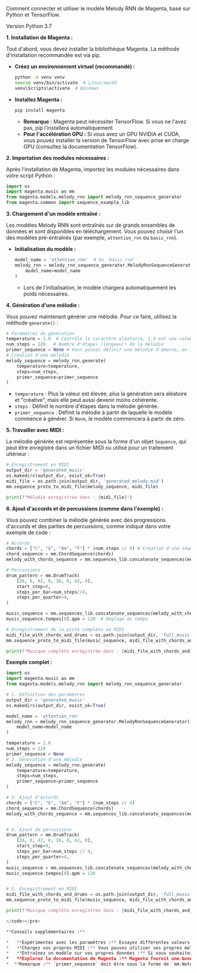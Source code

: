 Comment connecter et utiliser le modèle Melody RNN de Magenta, basé sur Python et TensorFlow.

Version Python 3.7

**1. Installation de Magenta :**

Tout d'abord, vous devez installer la bibliothèque Magenta. La méthode d'installation recommandée est via pip.

*   **Créez un environnement virtuel (recommandé) :**
    ```bash
    python -m venv venv
    source venv/bin/activate  # Linux/macOS
    venv\Scripts\activate  # Windows
    ```
*   **Installez Magenta :**
    ```bash
    pip install magenta
    ```
    *   **Remarque :** Magenta peut nécessiter TensorFlow. Si vous ne l'avez pas, pip l'installera automatiquement.
    *   **Pour l'accélération GPU :** Si vous avez un GPU NVIDIA et CUDA, vous pouvez installer la version de TensorFlow avec prise en charge GPU (consultez la documentation TensorFlow).

**2. Importation des modules nécessaires :**

Après l'installation de Magenta, importez les modules nécessaires dans votre script Python :
```python
import os
import magenta.music as mm
from magenta.models.melody_rnn import melody_rnn_sequence_generator
from magenta.common import sequence_example_lib
```

**3. Chargement d'un modèle entraîné :**

Les modèles Melody RNN sont entraînés sur de grands ensembles de données et sont disponibles en téléchargement. Vous pouvez choisir l'un des modèles pré-entraînés (par exemple, `attention_rnn` ou `basic_rnn`).

*   **Initialisation du modèle :**
    ```python
    model_name = 'attention_rnn'  # Ou 'basic_rnn'
    melody_rnn = melody_rnn_sequence_generator.MelodyRnnSequenceGenerator(
        model_name=model_name
    )
    ```
    *   Lors de l'initialisation, le modèle chargera automatiquement les poids nécessaires.

**4. Génération d'une mélodie :**

Vous pouvez maintenant générer une mélodie. Pour ce faire, utilisez la méthode `generate()` :
```python
# Paramètres de génération
temperature = 1.0  # Contrôle le caractère aléatoire, 1.0 est une valeur normale
num_steps = 128   # Nombre d'étapes (longueur) de la mélodie
primer_sequence = None # Vous pouvez définir une mélodie d'amorce, en laissant None, le modèle commencera à partir de zéro.
# Création d'une mélodie
melody_sequence = melody_rnn.generate(
    temperature=temperature,
    steps=num_steps,
    primer_sequence=primer_sequence
)
```
*   `temperature` : Plus la valeur est élevée, plus la génération sera aléatoire et "créative", mais elle peut aussi devenir moins cohérente.
*   `steps` : Définit le nombre d'étapes dans la mélodie générée.
*  `primer_sequence` : Définit la mélodie à partir de laquelle le modèle commence à générer. Si `None`, le modèle commencera à partir de zéro.

**5. Travailler avec MIDI :**

La mélodie générée est représentée sous la forme d'un objet `Sequence`, qui peut être enregistré dans un fichier MIDI ou utilisé pour un traitement ultérieur :
```python
# Enregistrement en MIDI
output_dir = 'generated_music'
os.makedirs(output_dir, exist_ok=True)
midi_file = os.path.join(output_dir, 'generated_melody.mid')
mm.sequence_proto_to_midi_file(melody_sequence, midi_file)

print(f"Mélodie enregistrée dans : {midi_file}")
```

**6. Ajout d'accords et de percussions (comme dans l'exemple) :**

Vous pouvez combiner la mélodie générée avec des progressions d'accords et des parties de percussions, comme indiqué dans votre exemple de code :
```python
# Accords
chords = ["C", "G", "Am", "F"] * (num_steps // 4) # Création d'une séquence d'accords par répétition
chord_sequence = mm.ChordSequence(chords)
melody_with_chords_sequence = mm.sequences_lib.concatenate_sequences(melody_sequence, chord_sequence)

# Percussions
drum_pattern = mm.DrumTrack(
    [36, 0, 42, 0, 36, 0, 42, 0],
    start_step=0,
    steps_per_bar=num_steps//4,
    steps_per_quarter=4,
)

music_sequence = mm.sequences_lib.concatenate_sequences(melody_with_chords_sequence, drum_pattern)
music_sequence.tempos[0].qpm = 120  # Réglage du tempo

# Enregistrement de la piste complète en MIDI
midi_file_with_chords_and_drums = os.path.join(output_dir, 'full_music.mid')
mm.sequence_proto_to_midi_file(music_sequence, midi_file_with_chords_and_drums)

print(f"Musique complète enregistrée dans : {midi_file_with_chords_and_drums}")
```

**Exemple complet :**

```python
import os
import magenta.music as mm
from magenta.models.melody_rnn import melody_rnn_sequence_generator

# 1. Définition des paramètres
output_dir = 'generated_music'
os.makedirs(output_dir, exist_ok=True)

model_name = 'attention_rnn'
melody_rnn = melody_rnn_sequence_generator.MelodyRnnSequenceGenerator(
    model_name=model_name
)

temperature = 1.0
num_steps = 128
primer_sequence = None
# 2. Génération d'une mélodie
melody_sequence = melody_rnn.generate(
    temperature=temperature,
    steps=num_steps,
    primer_sequence=primer_sequence
)

# 3. Ajout d'accords
chords = ["C", "G", "Am", "F"] * (num_steps // 4)
chord_sequence = mm.ChordSequence(chords)
melody_with_chords_sequence = mm.sequences_lib.concatenate_sequences(melody_sequence, chord_sequence)


# 4. Ajout de percussions
drum_pattern = mm.DrumTrack(
    [36, 0, 42, 0, 36, 0, 42, 0],
    start_step=0,
    steps_per_bar=num_steps // 4,
    steps_per_quarter=4,
)
music_sequence = mm.sequences_lib.concatenate_sequences(melody_with_chords_sequence, drum_pattern)
music_sequence.tempos[0].qpm = 120


# 5. Enregistrement en MIDI
midi_file_with_chords_and_drums = os.path.join(output_dir, 'full_music.mid')
mm.sequence_proto_to_midi_file(music_sequence, midi_file_with_chords_and_drums)

print(f"Musique complète enregistrée dans : {midi_file_with_chords_and_drums}")

</code></pre>

**Conseils supplémentaires :**

*   **Expérimentez avec les paramètres :** Essayez différentes valeurs pour `temperature`, `num_steps`.
*   **Chargez vos propres MIDI :** Vous pouvez utiliser vos propres mélodies comme amorce (`primer_sequence`).
*   **Entraînez un modèle sur vos propres données :** Si vous souhaitez un style spécifique, essayez d'entraîner un modèle sur votre propre ensemble de données.
*   **Explorez la documentation de Magenta :** Magenta fournit une bonne documentation et des exemples.
*  **Remarque :** `primer_sequence` doit être sous la forme de `mm.NoteSequence()`.
